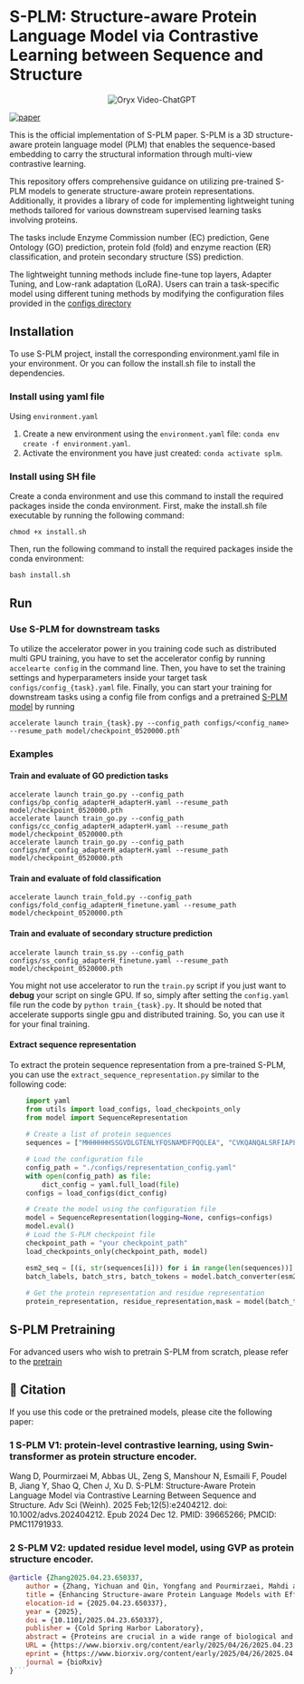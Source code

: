 # S-PLM: Structure-aware Protein Language Model via Contrastive Learning between Sequence and Structure

<p align="center">
    <img src="https://i.imgur.com/waxVImv.png" alt="Oryx Video-ChatGPT">
</p>

[![paper](https://img.shields.io/badge/bioRxiv-Paper-<COLOR>.svg)](https://www.biorxiv.org/content/10.1101/2023.08.06.552203v3)

This is the official implementation of S-PLM paper. S-PLM is a 3D structure-aware protein language model (PLM) that enables the sequence-based embedding to carry the structural information through multi-view contrastive learning. 

This repository offers comprehensive guidance on utilizing pre-trained S-PLM models to generate structure-aware protein representations. Additionally, it provides a library of code for implementing lightweight tuning methods tailored for various downstream supervised learning tasks involving proteins.

The tasks include Enzyme Commission number (EC) prediction, Gene Ontology (GO) prediction, protein fold (fold) and enzyme reaction (ER) classification, and protein secondary structure (SS) prediction. 

The lightweight tunning methods include fine-tune top layers, Adapter Tuning, and Low-rank adaptation (LoRA). Users can train a task-specific model using different tuning methods by modifying the configuration files provided in the [configs directory](https://github.com/duolinwang/S-PLM/tree/main/configs)



## Installation
To use S-PLM project, install the corresponding environment.yaml file in your environment. Or you can follow the install.sh file to install the dependencies.

### Install using yaml file
Using `environment.yaml`
1. Create a new environment using the `environment.yaml` file: `conda env create -f environment.yaml`.
2. Activate the environment you have just created: `conda activate splm`.

### Install using SH file
Create a conda environment and use this command to install the required packages inside the conda environment.
First, make the install.sh file executable by running the following command:
```commandline
chmod +x install.sh
```
Then, run the following command to install the required packages inside the conda environment:
```commandline
bash install.sh
```

## Run
### Use S-PLM for downstream tasks
To utilize the accelerator power in you training code such as distributed multi GPU training, you have to set the accelerator config by running `accelearte config` in the command line.
Then, you have to set the training settings and hyperparameters inside your target task `configs/config_{task}.yaml` file.
Finally, you can start your training for downstream tasks using a config file from configs and a pretrained [S-PLM model](https://mailmissouri-my.sharepoint.com/:f:/g/personal/wangdu_umsystem_edu/Evk7BBT5LxRMpsHzKxmi0DEBrgv1mgBK0MRuRHJSqSoHZQ?e=Eozrwh) by running
```commandline
accelerate launch train_{task}.py --config_path configs/<config_name> --resume_path model/checkpoint_0520000.pth`
```

### Examples 
#### Train and evaluate of GO prediction tasks
```commandline
accelerate launch train_go.py --config_path configs/bp_config_adapterH_adapterH.yaml --resume_path model/checkpoint_0520000.pth
accelerate launch train_go.py --config_path configs/cc_config_adapterH_adapterH.yaml --resume_path model/checkpoint_0520000.pth
accelerate launch train_go.py --config_path configs/mf_config_adapterH_adapterH.yaml --resume_path model/checkpoint_0520000.pth
```
#### Train and evaluate of fold classification
```commandline
accelerate launch train_fold.py --config_path configs/fold_config_adapterH_finetune.yaml --resume_path model/checkpoint_0520000.pth
```
#### Train and evaluate of secondary structure prediction
```commandline
accelerate launch train_ss.py --config_path configs/ss_config_adapterH_finetune.yaml --resume_path model/checkpoint_0520000.pth
```


You might not use accelerator to run the `train.py` script if you just want to **debug** your script on single GPU. If so, simply after setting the `config.yaml` file
run the code by `python train_{task}.py`. It should be noted that accelerate supports single gpu and distributed training. So, you can use it for your 
final training.

#### Extract sequence representation
To extract the protein sequence representation from a pre-trained S-PLM, you can use the `extract_sequence_representation.py`
similar to the following code:

```python
    import yaml
    from utils import load_configs, load_checkpoints_only
    from model import SequenceRepresentation
    
    # Create a list of protein sequences
    sequences = ["MHHHHHHSSGVDLGTENLYFQSNAMDFPQQLEA", "CVKQANQALSRFIAPLPFQNTPVVE", "TMQYGALLGGKRLR"]

    # Load the configuration file
    config_path = "./configs/representation_config.yaml"
    with open(config_path) as file:
        dict_config = yaml.full_load(file)
    configs = load_configs(dict_config)

    # Create the model using the configuration file
    model = SequenceRepresentation(logging=None, configs=configs)
    model.eval()
    # Load the S-PLM checkpoint file
    checkpoint_path = "your checkpoint_path"
    load_checkpoints_only(checkpoint_path, model)

    esm2_seq = [(i, str(sequences[i])) for i in range(len(sequences))]
    batch_labels, batch_strs, batch_tokens = model.batch_converter(esm2_seq)
    
    # Get the protein representation and residue representation
    protein_representation, residue_representation,mask = model(batch_tokens)
```
## S-PLM Pretraining
For advanced users who wish to pretrain S-PLM from scratch, please refer to the [pretrain](https://github.com/duolinwang/S_PLM1-pretrain/tree/main)

## 📜 Citation
If you use this code or the pretrained models, please cite the following paper:
### 1 S-PLM V1: protein-level contrastive learning, using Swin-transformer as protein structure encoder.
Wang D, Pourmirzaei M, Abbas UL, Zeng S, Manshour N, Esmaili F, Poudel B, Jiang Y, Shao Q, Chen J, Xu D. S-PLM: Structure-Aware Protein Language Model via Contrastive Learning Between Sequence and Structure. Adv Sci (Weinh). 2025 Feb;12(5):e2404212. doi: 10.1002/advs.202404212. Epub 2024 Dec 12. PMID: 39665266; PMCID: PMC11791933.
### 2 S-PLM V2: updated residue level model, using GVP as protein structure encoder.
```bibtex
@article {Zhang2025.04.23.650337,
	author = {Zhang, Yichuan and Qin, Yongfang and Pourmirzaei, Mahdi and Shao, Qing and Wang, Duolin and Xu, Dong},
	title = {Enhancing Structure-aware Protein Language Models with Efficient Fine-tuning for Various Protein Prediction Tasks},
	elocation-id = {2025.04.23.650337},
	year = {2025},
	doi = {10.1101/2025.04.23.650337},
	publisher = {Cold Spring Harbor Laboratory},
	abstract = {Proteins are crucial in a wide range of biological and engineering processes. Large protein language models (PLMs) can significantly advance our understanding and engineering of proteins. However, the effectiveness of PLMs in prediction and design is largely based on the representations derived from protein sequences. Without incorporating the three-dimensional structures of proteins, PLMs would overlook crucial aspects of how proteins interact with other molecules, thereby limiting their predictive accuracy. To address this issue, we present S-PLM, a 3D structure-aware PLM that employs multi-view contrastive learning to align protein sequences with their 3D structures in a unified latent space. Previously, we utilized a contact map-based approach to encode structural information, applying the Swin-Transformer to contact maps derived from AlphaFold-predicted protein structures. This work introduces a new approach that leverages a Geometric Vector Perceptron (GVP) model to process 3D coordinates and obtain structural embeddings. We focus on the application of structure-aware models for protein-related tasks by utilizing efficient fine-tuning methods to achieve optimal performance without significant computational costs. Our results show that S-PLM outperforms sequence-only PLMs across all protein clustering and classification tasks, achieving performance on par with state-of-the-art methods that require both sequence and structure inputs. S-PLM and its tuning tools are available at https://github.com/duolinwang/S-PLM/.Competing Interest StatementThe authors have declared no competing interest.National Institutes of Health, , R35GM126985, R01LM014510National Science Foundation, , 2138259, 2138286, 2138307, 2137603, 2138296},
	URL = {https://www.biorxiv.org/content/early/2025/04/26/2025.04.23.650337},
	eprint = {https://www.biorxiv.org/content/early/2025/04/26/2025.04.23.650337.full.pdf},
	journal = {bioRxiv}
}```
